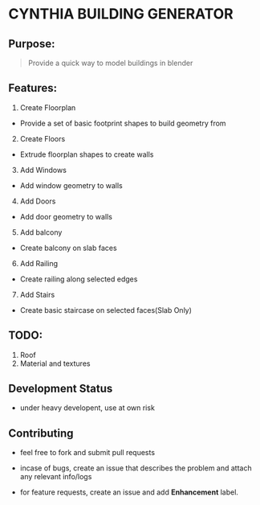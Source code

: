 
# CYNTHIA BUILDING GENERATOR

## Purpose:

> Provide a quick way to model buildings in blender


## Features:

1. Create Floorplan
  * Provide a set of basic footprint shapes to build geometry from

2. Create Floors
  * Extrude floorplan shapes to create walls

3. Add Windows
  * Add window geometry to walls

4. Add Doors
  * Add door geometry to walls

5. Add balcony
  * Create balcony on slab faces

6. Add Railing
  * Create railing along selected edges

7. Add Stairs
  * Create basic staircase on selected faces(Slab Only)

## TODO:

1. Roof
2. Material and textures

## Development Status

  * under heavy developent, use at own risk

## Contributing

  * feel free to fork and submit pull requests

  * incase of bugs, create an issue that describes the problem
    and attach any relevant info/logs

  * for feature requests, create an issue and add **Enhancement** label.